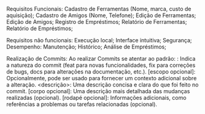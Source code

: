 Requisitos Funcionais: 
Cadastro de Ferramentas (Nome, marca, custo de aquisição);
Cadastro de Amigos (Nome, Telefone);
Edição de Ferramentas;
Edição de Amigos;
Registro de Empréstimos;
Relatório de Ferramentas;
Relatório de Empréstimos;

Requisitos não funcionais:
Execução local;
Interface intuitiva;
Segurança;
Desempenho:
Manutenção;
Histórico;
Análise de Empréstimos;

Realização de Commits:
  Ao realizar Commits se atentar ao padrão:
<tipo>: Indica a natureza do commit (feat para novas funcionalidades, fix para correções de bugs, docs para alterações na documentação, etc.).
[escopo opcional]: Opcionalmente, pode ser usado para fornecer um contexto adicional sobre a alteração.
<descrição>: Uma descrição concisa e clara do que foi feito no commit.
[corpo opcional]: Uma descrição mais detalhada das mudanças realizadas (opcional).
[rodapé opcional]: Informações adicionais, como referências a problemas ou tarefas relacionadas (opcional).
